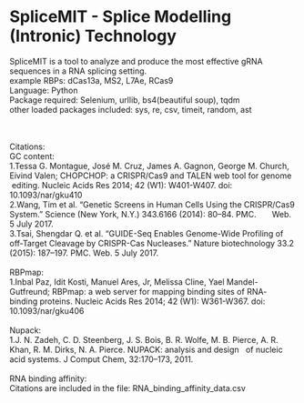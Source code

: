 # SpliceMIT - Splice Modelling (Intronic) Technology
SpliceMIT is a tool to analyze and produce the most effective gRNA sequences in a RNA splicing setting.<br />
example RBPs: dCas13a, MS2, L7Ae, RCas9 <br />
Language: Python <br />
Package required: Selenium, urllib, bs4(beautiful soup), tqdm <br />
other loaded packages included: sys, re, csv, timeit, random, ast <br />

<br />
<br />
Citations: <br />
GC content: <br />
  1.Tessa G. Montague, José M. Cruz, James A. Gagnon, George M. Church, Eivind Valen; CHOPCHOP: a CRISPR/Cas9 and TALEN web tool for genome    editing. Nucleic Acids Res 2014; 42 (W1): W401-W407. doi: 10.1093/nar/gku410 <br />
  2.Wang, Tim et al. “Genetic Screens in Human Cells Using the CRISPR/Cas9 System.” Science (New York, N.Y.) 343.6166 (2014): 80–84. PMC.       Web. 5 July 2017. <br />
  3.Tsai, Shengdar Q. et al. “GUIDE-Seq Enables Genome-Wide Profiling of off-Target Cleavage by CRISPR-Cas Nucleases.” Nature biotechnology     33.2 (2015): 187–197. PMC. Web. 5 July 2017. <br />
<br />
RBPmap: <br />
  1.Inbal Paz, Idit Kosti, Manuel Ares, Jr, Melissa Cline, Yael Mandel-Gutfreund; RBPmap: a web server for mapping binding sites of RNA-      binding proteins. Nucleic Acids Res 2014; 42 (W1): W361-W367. doi: 10.1093/nar/gku406 <br />
<br />
Nupack: <br />
  1.J. N. Zadeh, C. D. Steenberg, J. S. Bois, B. R. Wolfe, M. B. Pierce, A. R. Khan, R. M. Dirks, N. A. Pierce. NUPACK: analysis and design   of nucleic acid systems. J Comput Chem, 32:170–173, 2011. <br /> 
<br />
RNA binding affinity:<br />
Citations are included in the file: RNA_binding_affinity_data.csv <br />
